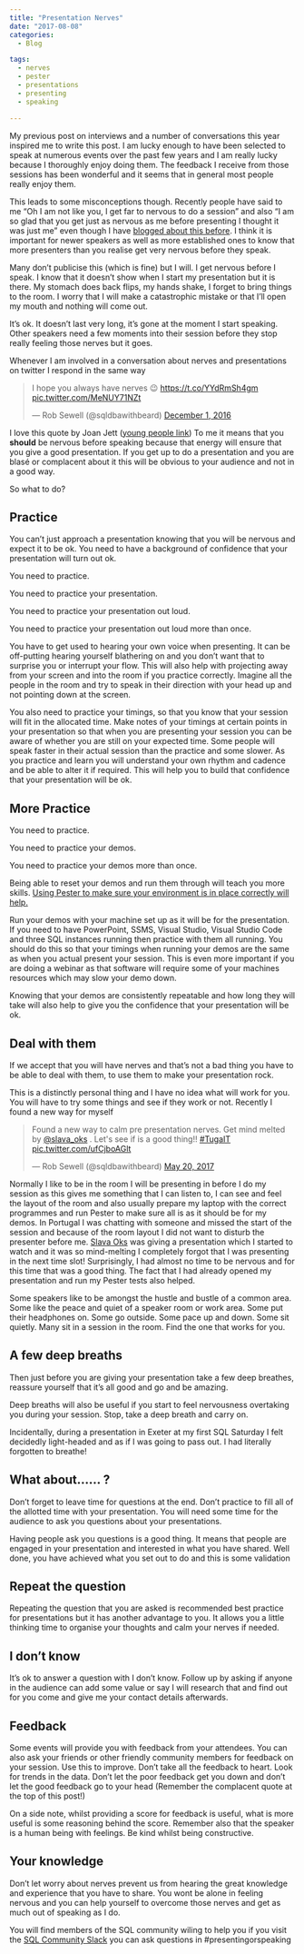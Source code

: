 ```yaml
---
title: "Presentation Nerves"
date: "2017-08-08" 
categories:
  - Blog

tags:
  - nerves
  - pester
  - presentations
  - presenting
  - speaking

---
```

<P>My previous post on interviews and a number of conversations this year inspired me to write this post. I am lucky enough to have been selected to speak at numerous events over the past few years and I am really lucky because I thoroughly enjoy doing them. The feedback I receive from those sessions has been wonderful and it seems that in general most people really enjoy them.</P>
<P>This leads to some misconceptions though. Recently people have said to me “Oh I am not like you, I get far to nervous to do a session” and also “I am so glad that you get just as nervous as me before presenting I thought it was just me” even though I have <A href="https://blog.robsewell.com/speaking-you-go-on-tsql2sday-84/" rel=noopener target=_blank>blogged about this before</A>. I think it is important for newer speakers as well as more established ones to know that more presenters than you realise get very nervous before they speak.</P>
<P>Many don’t publicise this (which is fine) but I will. I get nervous before I speak. I know that it doesn’t show when I start my presentation but it is there. My stomach does back flips, my hands shake, I forget to bring things to the room. I worry that I will make a catastrophic mistake or that I’ll open my mouth and nothing will come out.</P>
<P>It’s ok. It doesn’t last very long, it’s gone at the moment I start speaking. Other speakers need a few moments into their session before they stop really feeling those nerves but it goes.</P>
<P>Whenever I am involved in a conversation about nerves and presentations on twitter I respond in the same way</P>
<DIV class=embed-twitter>
<BLOCKQUOTE class=twitter-tweet data-width="550">
<P lang=en dir=ltr>I hope you always have nerves 😉 <A href="https://t.co/YYdRmSh4gm">https://t.co/YYdRmSh4gm</A> <A href="https://t.co/MeNUY71NZt">pic.twitter.com/MeNUY71NZt</A></P>
<P>— Rob Sewell (@sqldbawithbeard) <A href="https://twitter.com/sqldbawithbeard/status/804363466131865600">December 1, 2016</A></P></BLOCKQUOTE>
<P>
<SCRIPT charset=utf-8 src="//platform.twitter.com/widgets.js" async></SCRIPT>
</P></DIV>
<P>I love this quote by Joan Jett (<A href="https://en.wikipedia.org/wiki/Joan_Jett" rel=noopener target=_blank>young people link</A>) To me it means that you <STRONG>should</STRONG> be nervous before speaking because that energy will ensure that you give a good presentation. If you get up to do a presentation and you are blasé or complacent about it this will be obvious to your audience and not in a good way.</P>
<P>So what to do?</P>
<H2>Practice</H2>
<P>You can’t just approach a presentation knowing that you will be nervous and expect it to be ok. You need to have a background of confidence that your presentation will turn out ok.</P>
<P>You need to practice.</P>
<P>You need to practice your presentation.</P>
<P>You need to practice your presentation out loud.</P>
<P>You need to practice your presentation out loud more than once.</P>
<P>You have to get used to hearing your own voice when presenting. It can be off-putting hearing yourself blathering on and you don’t want that to surprise you or interrupt your flow. This will also help with projecting away from your screen and into the room if you practice correctly. Imagine all the people in the room and try to speak in their direction with your head up and not pointing down at the screen.</P>
<P>You also need to practice your timings, so that you know that your session will fit in the allocated time. Make notes of your timings at certain points in your presentation so that when you are presenting your session you can be aware of whether you are still on your expected time. Some people will speak faster in their actual session than the practice and some slower. As you practice and learn you will understand your own rhythm and cadence and be able to alter it if required. This will help you to build that confidence that your presentation will be ok.</P>
<H2>More Practice</H2>
<P>You need to practice.</P>
<P>You need to practice your demos.</P>
<P>You need to practice your demos more than once.</P>
<P>Being able to reset your demos and run them through will teach you more skills. <A href="https://blog.robsewell.com/pester-for-presentations-ensuring-it-goes-ok/" rel=noopener target=_blank>Using Pester to make sure your environment is in place correctly will help.</A></P>
<P>Run your demos with your machine set up as it will be for the presentation. If you need to have PowerPoint, SSMS, Visual Studio, Visual Studio Code and three SQL instances running then practice with them all running. You should do this so that your timings when running your demos are the same as when you actual present your session. This is even more important if you are doing a webinar as that software will require some of your machines resources which may slow your demo down.</P>
<P>Knowing that your demos are consistently repeatable and how long they will take will also help to give you the confidence that your presentation will be ok.</P>
<H2>Deal with them</H2>
<P>If we accept that you will have nerves and that’s not a bad thing you have to be able to deal with them, to use them to make your presentation rock.</P>
<P>This is a distinctly personal thing and I have no idea what will work for you. You will have to try some things and see if they work or not. Recently I found a new way for myself</P>
<DIV class=embed-twitter>
<BLOCKQUOTE class=twitter-tweet data-width="550">
<P lang=en dir=ltr>Found a new way to calm pre presentation nerves. Get mind melted by <A href="https://twitter.com/slava_oks">@slava_oks</A> . Let's see if is a good thing!! <A href="https://twitter.com/hashtag/TugaIT?src=hash">#TugaIT</A> <A href="https://t.co/ufCjboAGlt">pic.twitter.com/ufCjboAGlt</A></P>
<P>— Rob Sewell (@sqldbawithbeard) <A href="https://twitter.com/sqldbawithbeard/status/865876630459346944">May 20, 2017</A></P></BLOCKQUOTE>
<P>
<SCRIPT charset=utf-8 src="//platform.twitter.com/widgets.js" async></SCRIPT>
</P></DIV>
<P>Normally I like to be in the room I will be presenting in before I do my session as this gives me something that I can listen to, I can see and feel the layout of the room and also usually prepare my laptop with the correct programmes and run Pester to make sure all is as it should be for my demos. In Portugal I was chatting with someone and missed the start of the session and because of the room layout I did not want to disturb the presenter before me. <A href="https://twitter.com/slava_oks" rel=noopener target=_blank>Slava Oks</A> was giving a presentation which I started to watch and it was so mind-melting I completely forgot that I was presenting in the next time slot! Surprisingly, I had almost no time to be nervous and for this time that was a good thing. The fact that I had already opened my presentation and run my Pester tests also helped.</P>
<P>Some speakers like to be amongst the hustle and bustle of a common area. Some like the peace and quiet of a speaker room or work area. Some put their headphones on. Some go outside. Some pace up and down. Some sit quietly. Many sit in a session in the room. Find the one that works for you.</P>
<H2>A few deep breaths</H2>
<P>Then just before you are giving your presentation take a few deep breathes, reassure yourself that it’s all good and go and be amazing.</P>
<P>Deep breaths will also be useful if you start to feel nervousness overtaking you during your session. Stop, take a deep breath and carry on.</P>
<P>Incidentally, during a presentation in Exeter at my first SQL Saturday I felt decidedly light-headed and as if I was going to pass out. I had literally forgotten to breathe!</P>
<H2>What about…… ?</H2>
<P>Don’t forget to leave time for questions at the end. Don’t practice to fill all of the allotted time with your presentation. You will need some time for the audience to ask you questions about your presentations.</P>
<P>Having people ask you questions is a good thing. It means that people are engaged in your presentation and interested in what you have shared. Well done, you have achieved what you set out to do and this is some validation</P>
<H2>Repeat the question</H2>
<P>Repeating the question that you are asked is recommended best practice for presentations but it has another advantage to you. It allows you a little thinking time to organise your thoughts and calm your nerves if needed.</P>
<H2>I don’t know</H2>
<P>It’s ok to answer a question with I don’t know. Follow up by asking if anyone in the audience can add some value or say I will research that and find out for you come and give me your contact details afterwards.</P>
<H2>Feedback</H2>
<P>Some events will provide you with feedback from your attendees. You can also ask your friends or other friendly community members for feedback on your session. Use this to improve. Don’t take all the feedback to heart. Look for trends in the data. Don’t let the poor feedback get you down and don’t let the good feedback go to your head (Remember the complacent quote at the top of this post!)</P>
<P>On a side note, whilst providing a score for feedback is useful, what is more useful is some reasoning behind the score. Remember also that the speaker is a human being with feelings. Be kind whilst being constructive.</P>
<H2>Your knowledge</H2>
<P>Don’t let worry about nerves prevent us from hearing the great knowledge and experience that you have to share. You wont be alone in feeling nervous and you can help yourself to overcome those nerves and get as much out of speaking as I do.</P>
<P>You will find members of the SQL community wiling to help you if you visit the <A href="https://sqlps.io/slack" rel=noopener target=_blank>SQL Community Slack</A> you can ask questions in #presentingorspeaking</P>
<P>&nbsp;</P>

